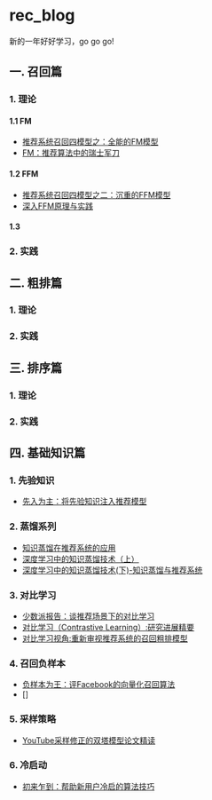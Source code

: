 # rec_blog

新的一年好好学习，go go go!

## 一. 召回篇

### 1. 理论
#### 1.1 FM
+ [推荐系统召回四模型之：全能的FM模型](https://zhuanlan.zhihu.com/p/58160982)
+ [FM：推荐算法中的瑞士军刀](https://zhuanlan.zhihu.com/p/343174108)
#### 1.2 FFM
+ [推荐系统召回四模型之二：沉重的FFM模型](https://zhuanlan.zhihu.com/p/59528983)
+ [深入FFM原理与实践](https://tech.meituan.com/2016/03/03/deep-understanding-of-ffm-principles-and-practices.html)

#### 1.3 

### 2. 实践

## 二. 粗排篇

### 1. 理论
### 2. 实践

## 三. 排序篇

### 1. 理论
### 2. 实践

## 四. 基础知识篇

### 1. 先验知识
+ [先入为主：将先验知识注入推荐模型](https://zhuanlan.zhihu.com/p/442845759)

### 2. 蒸馏系列
+ [知识蒸馏在推荐系统的应用](https://zhuanlan.zhihu.com/p/143155437)
+ [深度学习中的知识蒸馏技术（上）](https://mp.weixin.qq.com/s/E7-MF18Y-UeKx694kGFHzA)
+ [深度学习中的知识蒸馏技术(下)-知识蒸馏与推荐系统](https://mp.weixin.qq.com/s/Noac4YLIimr1HM2fln2bjg)

### 3. 对比学习
+ [少数派报告：谈推荐场景下的对比学习](https://zhuanlan.zhihu.com/p/435903339)
+ [对比学习（Contrastive Learning）:研究进展精要](https://zhuanlan.zhihu.com/p/367290573)
+ [对比学习视角:重新审视推荐系统的召回粗排模型](https://zhuanlan.zhihu.com/p/424198603)

### 4. 召回负样本
+ [负样本为王：评Facebook的向量化召回算法](https://zhuanlan.zhihu.com/p/165064102)
+ []

### 5. 采样策略
+ [YouTube采样修正的双塔模型论文精读](https://mp.weixin.qq.com/s/us4qGD3LDgLmPy2m-qq-iw)

### 6. 冷启动
+ [初来乍到：帮助新用户冷启的算法技巧](https://zhuanlan.zhihu.com/p/458843906)

